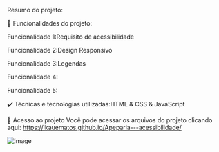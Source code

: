 
Resumo do projeto:


🔨 Funcionalidades do projeto:

Funcionalidade 1:Requisito de acessibilidade 

Funcionalidade 2:Design Responsivo

Funcionalidade 3:Legendas 

Funcionalidade 4:

Funcionalidade 5:


✔️ Técnicas e tecnologias utilizadas:HTML & CSS & JavaScript




📁 Acesso ao projeto
Você pode acessar os arquivos do projeto clicando aqui: https://ikauematos.github.io/Apeparia---acessibilidade/

![image](https://user-images.githubusercontent.com/98132837/178171355-c8b4699d-f972-4cca-8f6a-d25ee9d7985a.png)


